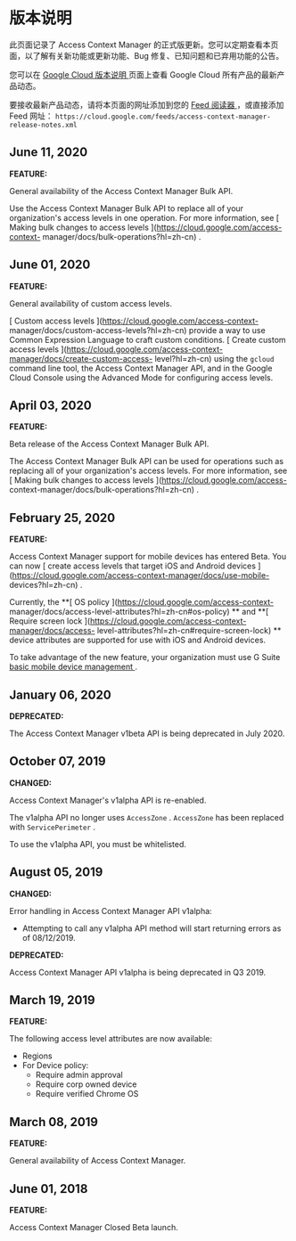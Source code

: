#  版本说明

此页面记录了 Access Context Manager 的正式版更新。您可以定期查看本页面，以了解有关新功能或更新功能、Bug
修复、已知问题和已弃用功能的公告。

您可以在 [ Google Cloud 版本说明 ](https://cloud.google.com/release-notes?hl=zh-cn)
页面上查看 Google Cloud 所有产品的最新产品动态。

要接收最新产品动态，请将本页面的网址添加到您的 [ Feed 阅读器
](https://wikipedia.org/wiki/Comparison_of_feed_aggregators) ，或直接添加 Feed 网址： `
https://cloud.google.com/feeds/access-context-manager-release-notes.xml `

##  June 11, 2020

**FEATURE:**

General availability of the Access Context Manager Bulk API.

Use the Access Context Manager Bulk API to replace all of your organization's
access levels in one operation. For more information, see [ Making bulk
changes to access levels ](https://cloud.google.com/access-context-
manager/docs/bulk-operations?hl=zh-cn) .

##  June 01, 2020

**FEATURE:**

General availability of custom access levels.

[ Custom access levels ](https://cloud.google.com/access-context-
manager/docs/custom-access-levels?hl=zh-cn) provide a way to use Common
Expression Language to craft custom conditions. [ Create custom access levels
](https://cloud.google.com/access-context-manager/docs/create-custom-access-
level?hl=zh-cn) using the ` gcloud ` command line tool, the Access Context
Manager API, and in the Google Cloud Console using the Advanced Mode for
configuring access levels.

##  April 03, 2020

**FEATURE:**

Beta release of the Access Context Manager Bulk API.

The Access Context Manager Bulk API can be used for operations such as
replacing all of your organization's access levels. For more information, see
[ Making bulk changes to access levels ](https://cloud.google.com/access-
context-manager/docs/bulk-operations?hl=zh-cn) .

##  February 25, 2020

**FEATURE:**

Access Context Manager support for mobile devices has entered Beta. You can
now [ create access levels that target iOS and Android devices
](https://cloud.google.com/access-context-manager/docs/use-mobile-
devices?hl=zh-cn) .

Currently, the **[ OS policy ](https://cloud.google.com/access-context-
manager/docs/access-level-attributes?hl=zh-cn#os-policy) ** and **[ Require
screen lock ](https://cloud.google.com/access-context-manager/docs/access-
level-attributes?hl=zh-cn#require-screen-lock) ** device attributes are
supported for use with iOS and Android devices.

To take advantage of the new feature, your organization must use G Suite [
basic mobile device management
](https://support.google.com/a/answer/7400753?hl=zh-cn) .

##  January 06, 2020

**DEPRECATED:**

The Access Context Manager v1beta API is being deprecated in July 2020.

##  October 07, 2019

**CHANGED:**

Access Context Manager's v1alpha API is re-enabled.

The v1alpha API no longer uses ` AccessZone ` . ` AccessZone ` has been
replaced with ` ServicePerimeter ` .

To use the v1alpha API, you must be whitelisted.

##  August 05, 2019

**CHANGED:**

Error handling in Access Context Manager API v1alpha:

  * Attempting to call any v1alpha API method will start returning errors as of 08/12/2019. 

**DEPRECATED:**

Access Context Manager API v1alpha is being deprecated in Q3 2019.

##  March 19, 2019

**FEATURE:**

The following access level attributes are now available:

  * Regions 
  * For Device policy: 
    * Require admin approval 
    * Require corp owned device 
    * Require verified Chrome OS 

##  March 08, 2019

**FEATURE:**

General availability of Access Context Manager.

##  June 01, 2018

**FEATURE:**

Access Context Manager Closed Beta launch.

